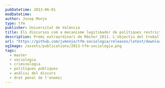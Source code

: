 ```yaml
---
pubDatetime: 2013-06-01
modDatetime:
author: Josep Monjo
type: tfm
publisher: Universitat de València
title: Els discursos com a mecanisme legitimador de polítiques restrictives de llibertat. El delicte d'injúries a la Corona
description: Premi extraordinari de Màster 2013. L'objectiu del treball és esbrinar quin és el mecanisme mitjançant el qual els discursos serveixen com a eina legitimadora de polítiques criminals restrictives de llibertats, basant-nos en els discursos generats al voltant del delicte d'injúries a la Corona.
url: "https://github.com/jvmonjo/tfm-sociologia/releases/latest/download/main.pdf"
ogImage: /assets/publications/2013-tfm-sociologia.png
tags:
  - master
  - sociologia
  - criminologia
  - polítiques públiques
  - anàlisi del discurs
  - dret penal de l'enemic
---
```

